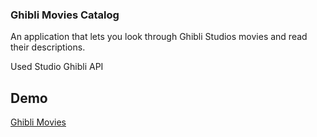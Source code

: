 ### Ghibli Movies Catalog

An application that lets you look through Ghibli Studios movies and read their descriptions.

Used Studio Ghibli API

## Demo 

[Ghibli Movies](https://glowing-cendol-35b406.netlify.app)


